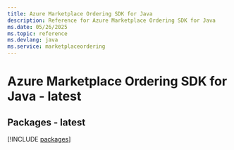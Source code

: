 ```yaml
---
title: Azure Marketplace Ordering SDK for Java
description: Reference for Azure Marketplace Ordering SDK for Java
ms.date: 05/26/2025
ms.topic: reference
ms.devlang: java
ms.service: marketplaceordering
---
```

# Azure Marketplace Ordering SDK for Java - latest
## Packages - latest
[!INCLUDE [packages](marketplace-ordering-index.md)]